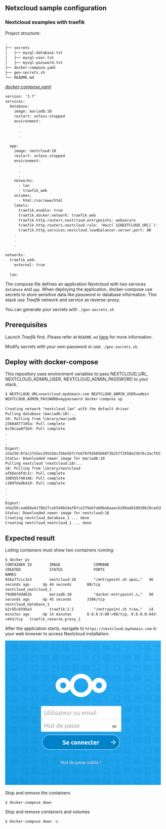 ## Netxcloud sample configuration
### Nextcloud examples with traefik

Project structure:
```
.
├── secrets
│   ├── mysql-database.txt
│   ├── mysql-user.txt
│   ├── mysql-password.txt
├── docker-compose.yaml
├── gen-secrets.sh
└── README.md
```

[_docker-compose.yaml_](docker-compose.yaml)
```
version: '3.7'
services:
  database:
    image: mariadb:10
    restart: unless-stopped
    environment:
      .
      .
      .

  app:
    image: nextcloud:18
    restart: unless-stopped
    environment:
      .
      .
      .
    networks:
      - lan
      - traefik_web
    volumes:
      - html:/var/www/html
    labels:
      traefik.enable: true
      traefik.docker.network: traefik_web
      traefik.http.routers.nextcloud.entrypoints: websecure
      traefik.http.routers.nextcloud.rule: 'Host(`${NEXTCLOUD_URL}`)'
      traefik.http.services.nextcloud.loadbalancer.server.port: 80
    .
    .
    .

networks:
  traefik_web:
    external: true

  lan:

```

The compose file defines an application *Nextcloud* with two services `database` and `app`.
When deploying the application, docker-compose use secrets to store sensitive data like password or database information. This stack use *Traefik* network and service as reverse-proxy.

You can generate your secrets with `./gen-secrets.sh` 

## Prerequisites

Launch *Traefik* first. Please refer at `README.md` [here](https://github.com/lfache/awesome-traefik/blob/master/README.md) for more information.

Modify secrets with your own password or use `./gen-secrets.sh`.

## Deploy with docker-compose
This repository uses environment variables to pass NEXTCLOUD_URL, NEXTCLOUD_ADMIN_USER, NEXTCLOUD_ADMIN_PASSWORD to your stack.

```
$ NEXTCLOUD_URL=nextcloud.mydomain.com NEXTCLOUD_ADMIN_USER=admin NEXTCLOUD_ADMIN_PASSWORD=mypassword docker-compose up 

Creating network "nextcloud_lan" with the default driver
Pulling database (mariadb:10)...
10: Pulling from library/mariadb
23884877105a: Pull complete
bc38caa0f5b9: Pull complete
.
.
.
Digest: sha256:0fac2fa5ec295d16c356e567cfe676f92605b60f3b257f2958e23676c2acf937
Status: Downloaded newer image for mariadb:10
Pulling nextcloud (nextcloud:18)...
18: Pulling from library/nextcloud
afb6ec6fdc1c: Pull complete
3d895574014b: Pull complete
c309fdad6410: Pull complete
.
.
.
Digest: sha256:ea668a4178b2fca5549b54af87ce379ebfa69be6aaecb209add10920619cad1b
Status: Downloaded newer image for nextcloud:18
Creating nextcloud_database_1 ... done
Creating nextcloud_nextcloud_1 ... done

```

## Expected result

Listing containers must show two containers running:
```
$ docker ps
CONTAINER ID        IMAGE               COMMAND                  CREATED             STATUS              PORTS                                        NAMES
926a77ccc1e3        nextcloud:18        "/entrypoint.sh apac…"   46 seconds ago      Up 44 seconds       80/tcp                                       nextcloud_nextcloud_1
79d80fddd62b        mariadb:10          "docker-entrypoint.s…"   48 seconds ago      Up 45 seconds       3306/tcp                                     nextcloud_database_1
b2c95cb59ba3        traefik:2.2         "/entrypoint.sh trae…"   14 minutes ago      Up 14 minutes       0.0.0.0:80->80/tcp, 0.0.0.0:443->443/tcp   traefik_reverse_proxy_1
```

After the application starts, navigate to `https://nextcloud.mydomain.com` in your web browser to access Nextcloud installation:

![page](output.png)

Stop and remove the containers
```
$ docker-compose down
```

Stop and remove containers and volumes
```
$ docker-compose down -v
```

